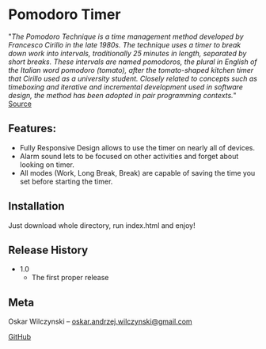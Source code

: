 # Pomodoro Timer
"_The Pomodoro Technique is a time management method developed by Francesco Cirillo in the late 1980s. 
The technique uses a timer to break down work into intervals, traditionally 25 minutes in length, separated by short breaks. 
These intervals are named pomodoros, the plural in English of the Italian word pomodoro (tomato), 
after the tomato-shaped kitchen timer that Cirillo used as a university student.
Closely related to concepts such as timeboxing and iterative and incremental development used in software design, 
the method has been adopted in pair programming contexts._"  
[Source](https://en.wikipedia.org/wiki/Pomodoro_Technique)

## Features:
* Fully Responsive Design allows to use the timer on nearly all of devices.
* Alarm sound lets to be focused on other activities and forget about looking on timer.
* All modes (Work, Long Break, Break) are capable of saving the time you set before starting the timer.

## Installation

Just download whole directory, run index.html and enjoy!

## Release History

* 1.0
    * The first proper release

## Meta

Oskar Wilczynski – oskar.andrzej.wilczynski@gmail.com

[GitHub](https://github.com/oskarwilczynski)
